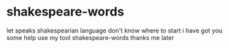 # shakespeare-words

let speaks shakespearian language 
don't know where to start i have got you some help
use my tool shakespeare-words
thanks me later
